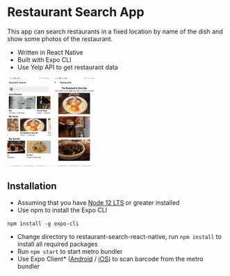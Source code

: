 # Restaurant Search App

This app can search restaurants in a fixed location by name of the dish and show some photos of the restaurant.
* Written in React Native
* Built with Expo CLI
* Use Yelp API to get restaurant data

<img src="/screenshots/main.jpg" width="100">
<img src="/screenshots/detail.jpg" width="100">

## Installation
* Assuming that you have [Node 12 LTS](https://nodejs.org/en) or greater installed
* Use npm to install the Expo CLI
```
npm install -g expo-cli
```
* Change directory to restaurant-search-react-native, run `npm install` to install all required packages
* Run `npm start` to start metro bundler
* Use Expo Client* ([Android](https://play.google.com/store/apps/details?id=host.exp.exponent&referrer=www) / [iOS](https://apps.apple.com/app/apple-store/id982107779)) to scan barcode from the metro bundler
